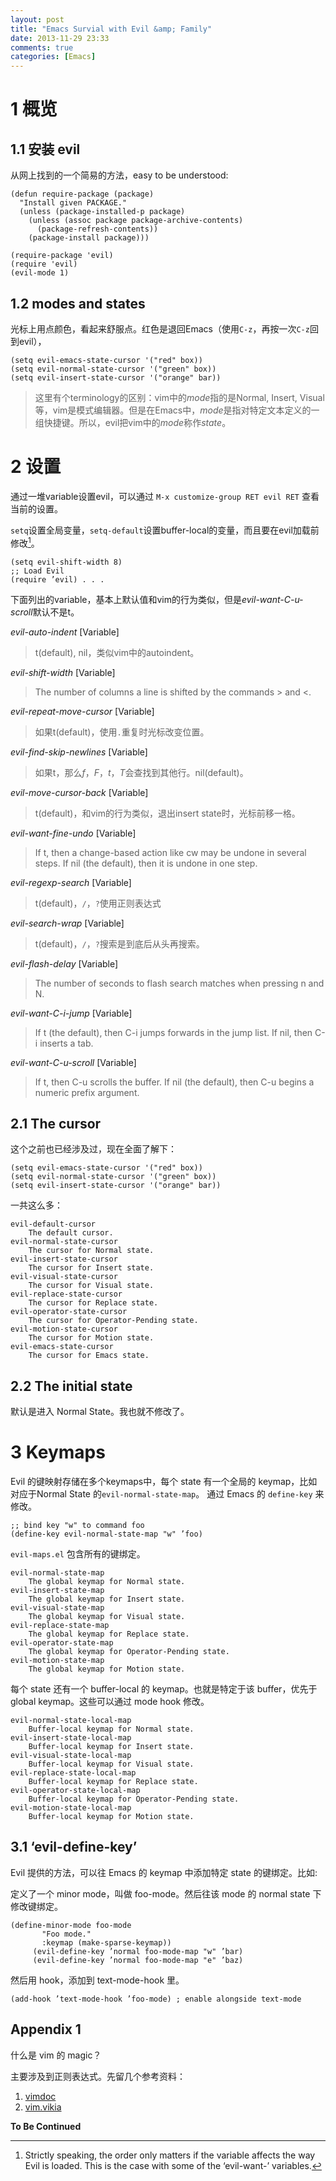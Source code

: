 ```yaml
---
layout: post
title: "Emacs Survial with Evil &amp; Family"
date: 2013-11-29 23:33
comments: true
categories: [Emacs]
---
```


# 1 概览

## 1.1 安装 evil

从网上找到的一个简易的方法，easy to be understood:


```
(defun require-package (package)
  "Install given PACKAGE."
  (unless (package-installed-p package)
    (unless (assoc package package-archive-contents)
      (package-refresh-contents))
    (package-install package)))
```

```
(require-package 'evil)
(require 'evil)
(evil-mode 1)
```

## 1.2 modes and states

光标上用点颜色，看起来舒服点。红色是退回Emacs（使用`C-z`，再按一次`C-z`回到evil），

```
(setq evil-emacs-state-cursor '("red" box))
(setq evil-normal-state-cursor '("green" box))
(setq evil-insert-state-cursor '("orange" bar))
```

> 这里有个terminology的区别：vim中的*mode*指的是Normal, Insert, Visual等，vim是模式编辑器。但是在Emacs中，*mode*是指对特定文本定义的一组快捷键。所以，evil把vim中的*mode*称作*state*。

# 2 设置

通过一堆variable设置evil，可以通过 `M-x customize-group RET evil RET` 查看当前的设置。

`setq`设置全局变量，`setq-default`设置buffer-local的变量，而且要在evil加载前修改[^1]。

[^1]: Strictly speaking, the order only matters if the variable affects the way Evil is loaded. This is the case with some of the ‘evil-want-’ variables.

```
(setq evil-shift-width 8) 
;; Load Evil
(require ’evil) . . .
```

下面列出的variable，基本上默认值和vim的行为类似，但是*evil-want-C-u-scroll*默认不是t。

*evil-auto-indent* [Variable]
> t(default), nil，类似vim中的autoindent。

*evil-shift-width* [Variable]
> The number of columns a line is shifted by the commands > and <.

*evil-repeat-move-cursor* [Variable]
> 如果t(default)，使用`.`重复时光标改变位置。

*evil-find-skip-newlines* [Variable]
> 如果t，那么*f*，*F*，*t*，*T*会查找到其他行。nil(default)。

*evil-move-cursor-back* [Variable]
> t(default)，和vim的行为类似，退出insert state时，光标前移一格。

*evil-want-fine-undo* [Variable]
> If t, then a change-based action like cw may be undone in several steps. If nil (the default), then it is undone in one step.

*evil-regexp-search* [Variable]
> t(default)，`/`，`?`使用正则表达式

*evil-search-wrap* [Variable]
> t(default)，`/`，`?`搜索是到底后从头再搜索。

*evil-flash-delay* [Variable]
> The number of seconds to flash search matches when pressing n and N.

*evil-want-C-i-jump* [Variable]
> If t (the default), then C-i jumps forwards in the jump list. If nil, then C-i inserts a tab.

*evil-want-C-u-scroll* [Variable]
> If t, then C-u scrolls the buffer. If nil (the default), then C-u begins a numeric prefix argument.

## 2.1 The cursor

这个之前也已经涉及过，现在全面了解下：


```
(setq evil-emacs-state-cursor '("red" box))
(setq evil-normal-state-cursor '("green" box))
(setq evil-insert-state-cursor '("orange" bar))
```

一共这么多：

```
evil-default-cursor
	The default cursor.
evil-normal-state-cursor
	The cursor for Normal state.
evil-insert-state-cursor
	The cursor for Insert state.
evil-visual-state-cursor
	The cursor for Visual state.
evil-replace-state-cursor
	The cursor for Replace state.
evil-operator-state-cursor
	The cursor for Operator-Pending state.
evil-motion-state-cursor
	The cursor for Motion state.
evil-emacs-state-cursor
	The cursor for Emacs state.
```

## 2.2 The initial state

默认是进入 Normal State。我也就不修改了。

# 3 Keymaps
Evil 的键映射存储在多个keymaps中，每个 state 有一个全局的 keymap，比如对应于Normal State 的`evil-normal-state-map`。
通过 Emacs 的 `define-key` 来修改。

```
;; bind key "w" to command foo
(define-key evil-normal-state-map "w" ’foo)
```

`evil-maps.el` 包含所有的键绑定。

```
evil-normal-state-map
	The global keymap for Normal state.
evil-insert-state-map
	The global keymap for Insert state.
evil-visual-state-map
	The global keymap for Visual state.
evil-replace-state-map
	The global keymap for Replace state.
evil-operator-state-map
	The global keymap for Operator-Pending state.
evil-motion-state-map
	The global keymap for Motion state.
```

每个 state 还有一个 buffer-local 的 keymap。也就是特定于该 buffer，优先于 global keymap。这些可以通过 mode hook 修改。

```
evil-normal-state-local-map
	Buffer-local keymap for Normal state.
evil-insert-state-local-map
	Buffer-local keymap for Insert state.
evil-visual-state-local-map
	Buffer-local keymap for Visual state.
evil-replace-state-local-map
	Buffer-local keymap for Replace state.
evil-operator-state-local-map
	Buffer-local keymap for Operator-Pending state.
evil-motion-state-local-map
	Buffer-local keymap for Motion state.
```

## 3.1 ‘evil-define-key’
Evil 提供的方法，可以往 Emacs 的 keymap 中添加特定 state 的键绑定。比如:

定义了一个 minor mode，叫做 foo-mode。然后往该 mode 的 normal state 下修改键绑定。

```
(define-minor-mode foo-mode
       "Foo mode."
       :keymap (make-sparse-keymap))
     (evil-define-key ’normal foo-mode-map "w" ’bar)
     (evil-define-key ’normal foo-mode-map "e" ’baz)
```

然后用 hook，添加到 text-mode-hook 里。

```
(add-hook ’text-mode-hook ’foo-mode) ; enable alongside text-mode
```

## Appendix 1

什么是 vim 的 magic？

主要涉及到正则表达式。先留几个参考资料：

1. [vimdoc](http://vimdoc.sourceforge.net/htmldoc/pattern.html#/magic)
2. [vim.vikia](http://vim.wikia.com/wiki/Simplifying_regular_expressions_using_magic_and_no-magic)


**To Be Continued**

